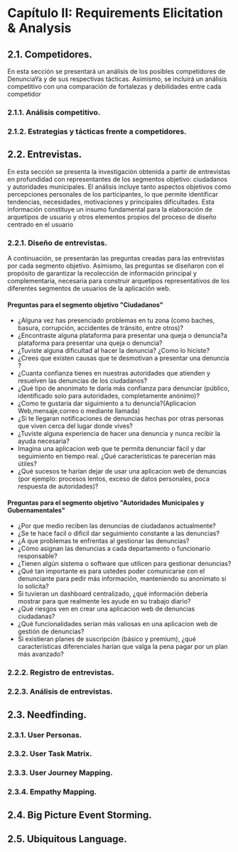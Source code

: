 # Capítulo II: Requirements Elicitation & Analysis
## 2.1. Competidores.

En esta sección se presentará un análisis de los posibles competidores de DenunciaYa y de sus respectivas tácticas. Asimismo, se incluirá un análisis competitivo con una comparación de fortalezas y debilidades entre cada competidor

### 2.1.1. Análisis competitivo.

### 2.1.2. Estrategias y tácticas frente a competidores.
## 2.2. Entrevistas.

En esta sección se presenta la investigación obtenida a partir de entrevistas en profundidad con representantes de los segmentos objetivo: ciudadanos y autoridades municipales. El análisis incluye tanto aspectos objetivos como percepciones personales de los participantes, lo que permite identificar tendencias, necesidades, motivaciones y principales dificultades. Esta información constituye un insumo fundamental para la elaboración de arquetipos de usuario y otros elementos propios del proceso de diseño centrado en el usuario

### 2.2.1. Diseño de entrevistas.

A continuación, se presentarán las preguntas creadas para las entrevistas por cada segmento objetivo. Asimismo, las preguntas se diseñaron con el propósito de garantizar la recolección de información principal y complementaria, necesaria para construir arquetipos representativos de los diferentes segmentos de usuarios de la aplicación web.

#### Preguntas para el segmento objetivo "Ciudadanos"

- ¿Alguna vez has presenciado problemas en tu zona (como baches, basura, corrupción, accidentes de tránsito, entre otros)?
- ¿Encontraste alguna plataforma para presentar una queja o denuncia?a plataforma para presentar una queja o denuncia?
- ¿Tuviste alguna dificultad al hacer la denuncia? ¿Como lo hiciste?
- ¿Crees que existen causas que te desmotivan a presentar una denuncia ?
- ¿Cuanta confianza tienes en nuestras autoridades que atienden y resuelven las denuncias de los ciudadanos?
- ¿Qué tipo de anonimato te daría más confianza para denunciar (público, identificado solo para autoridades, completamente anónimo)?
- ¿Como te gustaria dar siguimiento a tu denuncia?(Aplicacion Web,mensaje,correo o mediante llamada)
- ¿Si te llegaran notificaciones de denuncias hechas por otras personas que viven cerca del lugar donde vives?
- ¿Tuviste alguna experiencia de hacer una denuncia y nunca recibir la ayuda necesaria?
- Imagina una aplicacion web que te permita denunciar fácil y dar seguimiento en tiempo real. ¿Qué características te parecerían más útiles?
- ¿Qué sucesos te harían dejar de usar una aplicacion web de denuncias (por ejemplo: procesos lentos, exceso de datos personales, poca respuesta de autoridades)?
#### Preguntas para el segmento objetivo  "Autoridades Municipales y Gubernamentales"

- ¿Por que medio reciben las denuncias de ciudadanos actualmente?
- ¿Se te hace facil o dificil dar seguimiento constante a las denuncias?
- ¿A que problemas te enfrentas al gestionar las denuncias?
- ¿Cómo asignan las denuncias a cada departamento o funcionario responsable?
- ¿Tienen algún sistema o software que utilicen para gestionar denuncias?
- ¿Qué tan importante es para ustedes poder comunicarse con el denunciante para pedir más información, manteniendo su anonimato si lo solicita?
- Si tuvieran un dashboard centralizado, ¿qué información debería mostrar para que realmente les ayude en su trabajo diario?
- ¿Qué riesgos ven en crear una aplicacion web de denuncias ciudadanas?
- ¿Qué funcionalidades serían más valiosas en una aplicacion web de gestión de denuncias?
- Si existieran planes de suscripción (básico y premium), ¿qué características diferenciales harían que valga la pena pagar por un plan más avanzado?
### 2.2.2. Registro de entrevistas.
### 2.2.3. Análisis de entrevistas.


## 2.3. Needfinding.
### 2.3.1. User Personas.
### 2.3.2. User Task Matrix.
### 2.3.3. User Journey Mapping.
### 2.3.4. Empathy Mapping.
## 2.4. Big Picture Event Storming.
## 2.5. Ubiquitous Language.